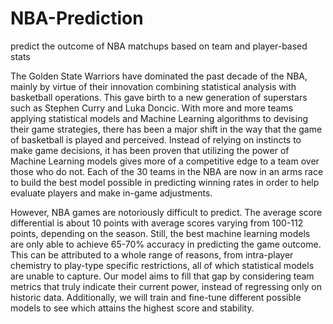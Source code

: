 # NBA-Prediction
predict the outcome of NBA matchups based on team and player-based stats

The Golden State Warriors have dominated the past decade of the NBA, mainly by virtue of their innovation combining statistical analysis with basketball operations. This gave birth to a new generation of superstars such as Stephen Curry and Luka Doncic. With more and more teams applying statistical models and Machine Learning algorithms to devising their game strategies, there has been a major shift in the way that the game of basketball is played and perceived. Instead of relying on instincts to make game decisions, it has been proven that utilizing the power of Machine Learning models gives more of a competitive edge to a team over those who do not. Each of the 30 teams in the NBA are now in an arms race to build the best model possible in predicting winning rates in order to help evaluate players and make in-game adjustments. 

However, NBA games are notoriously difficult to predict. The average score differential is about 10 points with average scores varying from 100-112 points, depending on the season. Still, the best machine learning models are only able to achieve 65-70% accuracy in predicting the game outcome. This can be attributed to a whole range of reasons, from intra-player chemistry to play-type specific restrictions, all of which statistical models are unable to capture. Our model aims to fill that gap by considering team metrics that truly indicate their current power, instead of regressing only on historic data. Additionally, we will train and fine-tune different possible models to see which attains the highest score and stability.  
